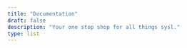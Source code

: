 ```yaml
---
title: "Documentation"
draft: false
description: "Your one stop shop for all things sysl."
type: list
---
```


